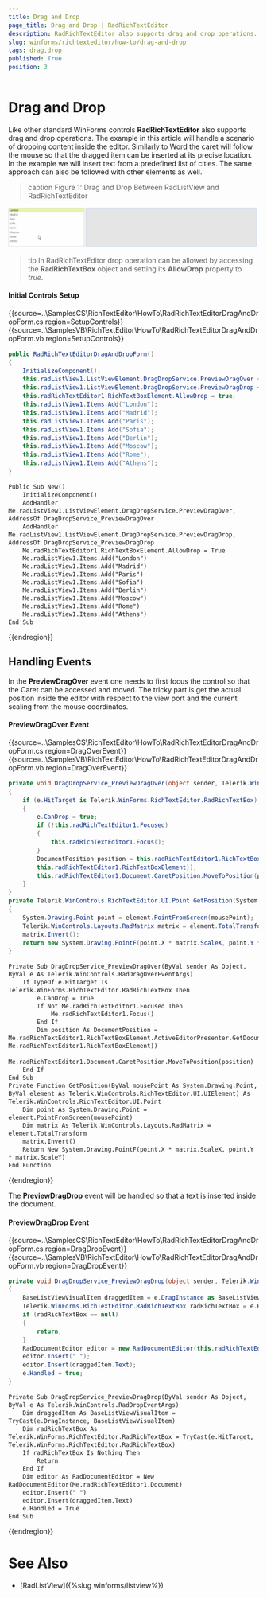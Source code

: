 ```yaml
---
title: Drag and Drop
page_title: Drag and Drop | RadRichTextEditor
description: RadRichTextEditor also supports drag and drop operations. The example in this article will handle a scenario of dropping content inside the editor.
slug: winforms/richtexteditor/how-to/drag-and-drop
tags: drag,drop
published: True
position: 3
---
```


# Drag and Drop

Like other standard WinForms controls **RadRichTextEditor** also supports drag and drop operations. The example in this article will handle a scenario of dropping content inside the editor. Similarly to Word the caret will follow the mouse so that the dragged item can be inserted at its precise location. In the example we will insert text from a predefined list of cities. The same approach can also be followed with other elements as well.

>caption Figure 1: Drag and Drop Between RadListView and RadRichTextEditor 

![richtexteditor-how-to-drag-and-drop 001](images/richtexteditor-how-to-drag-and-drop001.gif)

>tip In RadRichTextEditor drop operation can be allowed by accessing the **RadRichTextBox** object and setting its **AllowDrop** property to *true*.

#### Initial Controls Setup

{{source=..\SamplesCS\RichTextEditor\HowTo\RadRichTextEditorDragAndDropForm.cs region=SetupControls}} 
{{source=..\SamplesVB\RichTextEditor\HowTo\RadRichTextEditorDragAndDropForm.vb region=SetupControls}}
````C#
public RadRichTextEditorDragAndDropForm()
{
    InitializeComponent();
    this.radListView1.ListViewElement.DragDropService.PreviewDragOver += DragDropService_PreviewDragOver;
    this.radListView1.ListViewElement.DragDropService.PreviewDragDrop += DragDropService_PreviewDragDrop;
    this.radRichTextEditor1.RichTextBoxElement.AllowDrop = true;
    this.radListView1.Items.Add("London");
    this.radListView1.Items.Add("Madrid");
    this.radListView1.Items.Add("Paris");
    this.radListView1.Items.Add("Sofia");
    this.radListView1.Items.Add("Berlin");
    this.radListView1.Items.Add("Moscow");
    this.radListView1.Items.Add("Rome");
    this.radListView1.Items.Add("Athens");
}

````
````VB.NET
Public Sub New()
    InitializeComponent()
    AddHandler Me.radListView1.ListViewElement.DragDropService.PreviewDragOver, AddressOf DragDropService_PreviewDragOver
    AddHandler Me.radListView1.ListViewElement.DragDropService.PreviewDragDrop, AddressOf DragDropService_PreviewDragDrop
    Me.radRichTextEditor1.RichTextBoxElement.AllowDrop = True
    Me.radListView1.Items.Add("London")
    Me.radListView1.Items.Add("Madrid")
    Me.radListView1.Items.Add("Paris")
    Me.radListView1.Items.Add("Sofia")
    Me.radListView1.Items.Add("Berlin")
    Me.radListView1.Items.Add("Moscow")
    Me.radListView1.Items.Add("Rome")
    Me.radListView1.Items.Add("Athens")
End Sub

````



{{endregion}}

## Handling Events

In the **PreviewDragOver** event one needs to first focus the control so that the Caret can be accessed and moved. The tricky part is get the actual position inside the editor with respect to the view port and the current scaling from the mouse coordinates.

#### PreviewDragOver Event

{{source=..\SamplesCS\RichTextEditor\HowTo\RadRichTextEditorDragAndDropForm.cs region=DragOverEvent}} 
{{source=..\SamplesVB\RichTextEditor\HowTo\RadRichTextEditorDragAndDropForm.vb region=DragOverEvent}}
````C#
private void DragDropService_PreviewDragOver(object sender, Telerik.WinControls.RadDragOverEventArgs e)
{
    if (e.HitTarget is Telerik.WinForms.RichTextEditor.RadRichTextBox)
    {
        e.CanDrop = true;
        if (!this.radRichTextEditor1.Focused)
        {
            this.radRichTextEditor1.Focus();
        }
        DocumentPosition position = this.radRichTextEditor1.RichTextBoxElement.ActiveEditorPresenter.GetDocumentPositionFromViewPoint(this.GetPosition(System.Windows.Forms.Control.MousePosition,
        this.radRichTextEditor1.RichTextBoxElement));
        this.radRichTextEditor1.Document.CaretPosition.MoveToPosition(position);
    }
}
private Telerik.WinControls.RichTextEditor.UI.Point GetPosition(System.Drawing.Point mousePoint, Telerik.WinControls.RichTextEditor.UI.UIElement element)
{
    System.Drawing.Point point = element.PointFromScreen(mousePoint);
    Telerik.WinControls.Layouts.RadMatrix matrix = element.TotalTransform;
    matrix.Invert();
    return new System.Drawing.PointF(point.X * matrix.ScaleX, point.Y * matrix.ScaleY);
}

````
````VB.NET
Private Sub DragDropService_PreviewDragOver(ByVal sender As Object, ByVal e As Telerik.WinControls.RadDragOverEventArgs)
    If TypeOf e.HitTarget Is Telerik.WinForms.RichTextEditor.RadRichTextBox Then
        e.CanDrop = True
        If Not Me.radRichTextEditor1.Focused Then
            Me.radRichTextEditor1.Focus()
        End If
        Dim position As DocumentPosition = Me.radRichTextEditor1.RichTextBoxElement.ActiveEditorPresenter.GetDocumentPositionFromViewPoint(Me.GetPosition(System.Windows.Forms.Control.MousePosition, Me.radRichTextEditor1.RichTextBoxElement))
        Me.radRichTextEditor1.Document.CaretPosition.MoveToPosition(position)
    End If
End Sub
Private Function GetPosition(ByVal mousePoint As System.Drawing.Point, ByVal element As Telerik.WinControls.RichTextEditor.UI.UIElement) As Telerik.WinControls.RichTextEditor.UI.Point
    Dim point As System.Drawing.Point = element.PointFromScreen(mousePoint)
    Dim matrix As Telerik.WinControls.Layouts.RadMatrix = element.TotalTransform
    matrix.Invert()
    Return New System.Drawing.PointF(point.X * matrix.ScaleX, point.Y * matrix.ScaleY)
End Function

````



{{endregion}}

The **PreviewDragDrop** event will be handled so that a text is inserted inside the document.

#### PreviewDragDrop Event

{{source=..\SamplesCS\RichTextEditor\HowTo\RadRichTextEditorDragAndDropForm.cs region=DragDropEvent}} 
{{source=..\SamplesVB\RichTextEditor\HowTo\RadRichTextEditorDragAndDropForm.vb region=DragDropEvent}}
````C#
private void DragDropService_PreviewDragDrop(object sender, Telerik.WinControls.RadDropEventArgs e)
{
    BaseListViewVisualItem draggedItem = e.DragInstance as BaseListViewVisualItem;
    Telerik.WinForms.RichTextEditor.RadRichTextBox radRichTextBox = e.HitTarget as Telerik.WinForms.RichTextEditor.RadRichTextBox;
    if (radRichTextBox == null)
    {
        return;
    }
    RadDocumentEditor editor = new RadDocumentEditor(this.radRichTextEditor1.Document);
    editor.Insert(" ");
    editor.Insert(draggedItem.Text);
    e.Handled = true;
}

````
````VB.NET
Private Sub DragDropService_PreviewDragDrop(ByVal sender As Object, ByVal e As Telerik.WinControls.RadDropEventArgs)
    Dim draggedItem As BaseListViewVisualItem = TryCast(e.DragInstance, BaseListViewVisualItem)
    Dim radRichTextBox As Telerik.WinForms.RichTextEditor.RadRichTextBox = TryCast(e.HitTarget, Telerik.WinForms.RichTextEditor.RadRichTextBox)
    If radRichTextBox Is Nothing Then
        Return
    End If
    Dim editor As RadDocumentEditor = New RadDocumentEditor(Me.radRichTextEditor1.Document)
    editor.Insert(" ")
    editor.Insert(draggedItem.Text)
    e.Handled = True
End Sub

````



{{endregion}}

# See Also

* [RadListView]({%slug winforms/listview%})
